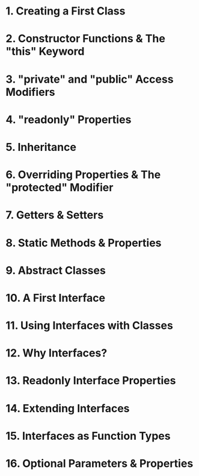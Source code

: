 # 1. Creating a First Class


# 2. Constructor Functions & The "this" Keyword

# 3.  "private" and "public" Access Modifiers

# 4. "readonly" Properties

# 5. Inheritance

# 6. Overriding Properties & The "protected" Modifier

# 7. Getters & Setters

# 8. Static Methods & Properties

# 9. Abstract Classes


# 10. A First Interface

# 11. Using Interfaces with Classes

# 12. Why Interfaces?

# 13. Readonly Interface Properties

# 14. Extending Interfaces

# 15. Interfaces as Function Types

# 16. Optional Parameters & Properties
